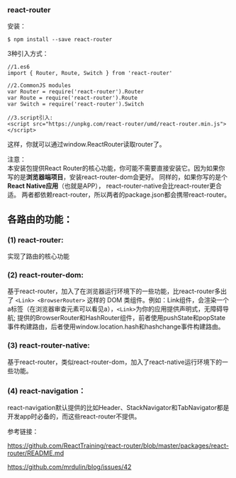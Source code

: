 ### react-router
安装：
```
$ npm install --save react-router
```

3种引入方式：
```
//1.es6
import { Router, Route, Switch } from 'react-router'

//2.CommonJS modules
var Router = require('react-router').Router
var Route = require('react-router').Route
var Switch = require('react-router').Switch

//3.script引入:
<script src="https://unpkg.com/react-router/umd/react-router.min.js"></script>
```
这样，你就可以通过window.ReactRouter读取router了。

注意：<br/>
本安装包提供React Router的核心功能，你可能不需要直接安装它。因为如果你写的是**浏览器端项目**，安装react-router-dom会更好。
同样的，如果你写的是个**React Native应用**（也就是APP）， react-router-native会比react-router更合适。
两者都依赖react-router，所以两者的package.json都会携带react-router。

## 各路由的功能：
### (1) react-router: 
实现了路由的核心功能

### (2) react-router-dom: 
基于react-router，加入了在浏览器运行环境下的一些功能，比react-router多出了 `<Link> <BrowserRouter>` 这样的 DOM 类组件。例如：Link组件，会渲染一个a标签（在浏览器审查元素可以看见a），`<Link>`为你的应用提供声明式，无障碍导航; 提供的BrowserRouter和HashRouter组件，前者使用pushState和popState事件构建路由，后者使用window.location.hash和hashchange事件构建路由。 

### (3) react-router-native: 
基于react-router，类似react-router-dom，加入了react-native运行环境下的一些功能。

### (4) react-navigation：
react-navigation默认提供的比如Header、StackNavigator和TabNavigator都是开发app时必备的，而这些react-router不提供。


参考链接：

<https://github.com/ReactTraining/react-router/blob/master/packages/react-router/README.md>

https://github.com/mrdulin/blog/issues/42
